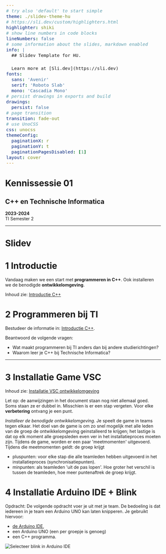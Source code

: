 ```yaml
---
# try also 'default' to start simple
theme: ./slidev-theme-hu
# https://sli.dev/custom/highlighters.html
highlighter: shiki
# show line numbers in code blocks
lineNumbers: false
# some information about the slides, markdown enabled
info: |
  ## Slidev Template for HU.

  Learn more at [Sli.dev](https://sli.dev)
fonts:
  sans: 'Avenir'
  serif: 'Roboto Slab'
  mono: 'Cascadia Mono'
# persist drawings in exports and build
drawings:
  persist: false
# page transition
transition: fade-out
# use UnoCSS
css: unocss
themeConfig:
  paginationX: r
  paginationY: t
  paginationPagesDisabled: [1]
layout: cover
---
```


<style>
code, pre {
  font-size: 0.9rem;
  line-height: 1.5rem;
}

pre {
  left: 6px;
  border-left: 3px solid rgba(255, 255, 255, 0.07);
}
</style>

# Kennissessie 01

## C++ en Technische Informatica

<subtitle><b>2023-2024</b><br>
TI Semester 2
</subtitle>

---

# Slidev

# 1 Introductie

Vandaag maken we een start met **programmeren in C++**.
Ook installeren we de benodigde **ontwikkelomgeving**.

Inhoud zie: 
[Introductie C++](../../software/c++/README.md#introductie-c)

# 2 Programmeren bij TI

Bestudeer de informatie in: [Introductie C++](../../software/c++/README.md#introductie-c).

Beantwoord de volgende vragen:

- Wat maakt programmeren bij TI anders dan bij andere studierichtingen?
- Waarom leer je C++ bij Technische Informatica?

---

# 3 Installatie Game VSC

Inhoud zie: 
[Installatie VSC ontwikkelomgeving](../../software/inrichten-ontwikkelomgeving/visualstudiocode.md)

Let op: de aanwijzingen in het document staan nog niet allemaal goed. Soms staan ze er dubbel in. Misschien is er een stap vergeten.
Voor elke **verbetering** ontvang je een punt.

*Installeer de benodigde ontwikkelomgeving.*
Je speelt de game in teams tegen elkaar.
Het doel van de game is om zo snel mogelijk met alle leden van de groep de ontwikkelomgeving geinstalleerd te krijgen; het lastige is dat op elk moment alle groepsleden even ver in het installatieproces moeten zijn.
Tijdens de game, worden er een paar 'meetmomenten'
uitgevoerd. Tijdens die meetmomenten geldt: de groep krijgt
- pluspunten: voor elke stap die alle teamleden hebben uitgevoerd in het installatieproces (synchronisatiepunten).
- minpunten: als teamleden 'uit de pas lopen'. Hoe groter het verschil is tussen de teamleden, hoe meer puntenaftrek de groep krijgt.
  
# 4 Installatie Arduino IDE + Blink

Opdracht:
De volgende opdracht voer je uit met je team. De bedoeling is dat iedereen in je team een Arduino UNO kan laten knipperen. 
Je gebruikt hiervoor:
- [de Arduino IDE](https://docs.arduino.cc/learn/starting-guide/the-arduino-software-ide/), 
- een Arduino UNO (een per groepje is genoeg)
- een C++ programma.

![Selecteer blink in Arduino IDE](image.png)

